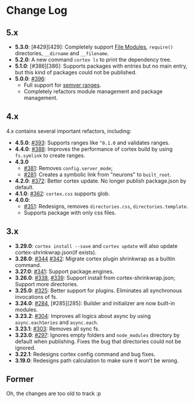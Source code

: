 # Change Log

## 5.x

- **5.3.0**: [#429][429]: Completely support [File Modules](http://nodejs.org/api/modules.html#modules_file_modules), `require()` directories, `__dirname` and `__filename`.
- **5.2.0**: A new command `cortex ls` to print the dependency tree.
- **5.1.0**: [#386][386]: Supports packages with entries but no main entry, but this kind of packages could not be published.
- **5.0.0**: [#396][396]: 
  - Full support for [semver ranges](https://github.com/mojombo/semver/issues/113). 
  - Completely refactors module management and package management.

## 4.x

4.x contains several important refactors, including:

- **4.5.0**: [#393][393]: Supports ranges like `^0.1.0` and validates ranges.
- **4.4.0**: [#388][388]: Improves the performance of cortex build by using `fs.symlink` to create ranges.
- **4.3.0**
  - [#381][381]: Removes `config.server_mode`; 
  - [#281][281]: Creates a symbolic link from "neurons" to `built_root`.
- **4.2.0**: [#372][372]: Better cortex update. 
  No longer publish package.json by default.
- **4.1.0**: [#362][362]: `cortex.css` supports glob.
- **4.0.0**: 
  - [#351][351]: Redesigns, removes `directories.css`, `directories.template`. 
  - Supports package with only css files.

## 3.x

- **3.29.0**: `cortex install --save` and `cortex update` will also update cortex-shrinkwrap.json(if exists).
- **3.28.0**: [#344][344] [#342][342]: Migrate cortex plugin shrinkwrap as a builtin command.
- **3.27.0**: [#341][341]: Support package.engines.
- **3.26.0**: [#338][338], [#339][339]: Support install from cortex-shrinkwrap.json; Support more directories.
- **3.25.0**: [#325][325]: Better support for plugins. Eliminates all synchronous invocations of fs.
- **3.24.0**: [#284][284], [#285][285]: Builder and initializer are now built-in modules.
- **3.23.2**: [#304][304]: Improves all logics about async by using `async.eachSeries` and `async.each`.
- **3.23.1**: [#303][303]: Removes all sync fs.
- **3.23.0**: [#297][297]: Ignores empty folders and `node_modules` directory by default when publishing. Fixes the bug that directories could not be ignored.
- **3.22.1**: Redesigns cortex config command and bug fixes.
- **3.19.0**: Redesigns path calculation to make sure it won't be wrong.


## Former

Oh, the changes are too old to track :p

[396]: https://github.com/cortexjs/cortex/issues/396
[393]: https://github.com/cortexjs/cortex/issues/393
[388]: https://github.com/cortexjs/cortex/issues/388
[381]: https://github.com/cortexjs/cortex/issues/381
[281]: https://github.com/cortexjs/cortex/issues/281
[372]: https://github.com/cortexjs/cortex/issues/372
[362]: https://github.com/cortexjs/cortex/issues/362
[351]: https://github.com/cortexjs/cortex/issues/351
[344]: https://github.com/cortexjs/cortex/issues/344
[342]: https://github.com/cortexjs/cortex/issues/342
[341]: https://github.com/cortexjs/cortex/issues/341
[338]: https://github.com/cortexjs/cortex/issues/338
[339]: https://github.com/cortexjs/cortex/issues/339
[325]: https://github.com/cortexjs/cortex/issues/325
[284]: https://github.com/cortexjs/cortex/issues/284
[304]: https://github.com/cortexjs/cortex/issues/304
[303]: https://github.com/cortexjs/cortex/issues/303
[297]: https://github.com/cortexjs/cortex/issues/297

